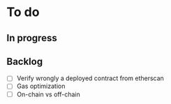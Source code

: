 # To do

## In progress

## Backlog
- [ ] Verify wrongly a deployed contract from etherscan
- [ ] Gas optimization
- [ ] On-chain vs off-chain
